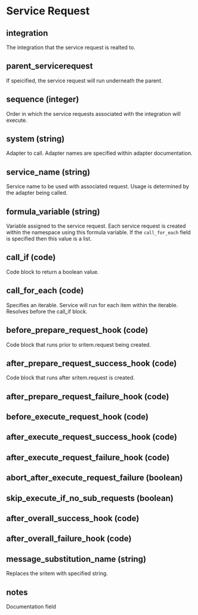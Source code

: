 # Service Request

## integration

The integration that the service request is realted to.

## parent_servicerequest

If speicified, the service request will run underneath the parent.

## sequence (integer)

Order in which the service requests associated with the integration will execute.

## system (string)

Adapter to call. Adapter names are specified within adapter documentation.

## service_name (string)

Service name to be used with associated request. Usage is determined by the adapter being called.

## formula_variable (string)

Variable assigned to the service request. Each service request is created within the namespace using this formula variable. If the `call_for_each` field is specified then this value is a list.

## call_if (code)

Code block to return a boolean value.

## call_for_each (code)

Specifies an iterable. Service will run for each item within the iterable. Resolves before the call_if block.

## before_prepare_request_hook (code)

Code block that runs prior to sritem.request being created.

## after_prepare_request_success_hook (code)

Code block that runs after sritem.request is created.

## after_prepare_request_failure_hook (code)

## before_execute_request_hook (code)

## after_execute_request_success_hook (code)

## after_execute_request_failure_hook (code)

## abort_after_execute_request_failure (boolean)

## skip_execute_if_no_sub_requests (boolean)

## after_overall_success_hook (code)

## after_overall_failure_hook (code)

## message_substitution_name (string)

Replaces the sritem with specified string.

## notes

Documentation field
